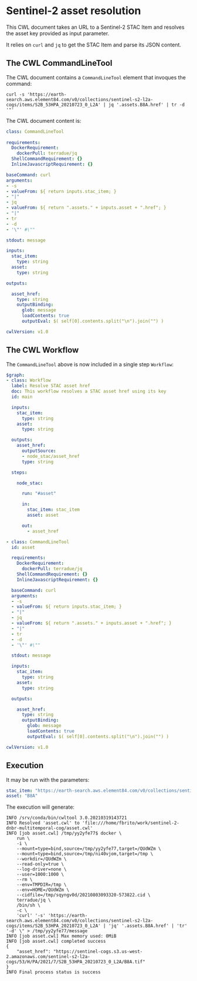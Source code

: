 # Sentinel-2 asset resolution 

This CWL document takes an URL to a Sentinel-2 STAC Item and resolves the asset key provided as input parameter.

It relies on `curl` and `jq` to get the STAC Item and parse its JSON content.

## The CWL CommandLineTool 

The CWL document contains a `CommandLineTool` element that invoques the command:

```console
curl -s 'https://earth-search.aws.element84.com/v0/collections/sentinel-s2-l2a-cogs/items/S2B_53HPA_20210723_0_L2A' | jq '.assets.B8A.href' | tr -d '"'
```

The CWL document content is: 

```yaml
class: CommandLineTool
 
requirements:
  DockerRequirement: 
    dockerPull: terradue/jq
  ShellCommandRequirement: {}
  InlineJavascriptRequirement: {}

baseCommand: curl
arguments:
- -s
- valueFrom: ${ return inputs.stac_item; }
- "|"
- jq
- valueFrom: ${ return ".assets." + inputs.asset + ".href"; }
- "|"
- tr 
- -d
- '\"' #\""

stdout: message

inputs:
  stac_item:
    type: string
  asset:
    type: string

outputs:

  asset_href: 
    type: string
    outputBinding:
      glob: message
      loadContents: true
      outputEval: $( self[0].contents.split("\n").join("") )

cwlVersion: v1.0
```

## The CWL Workflow

The `CommandLineTool` above is now included in a single step `Workflow`:

```yaml
$graph:
- class: Workflow
  label: Resolve STAC asset href
  doc: This workflow resolves a STAC asset href using its key 
  id: main

  inputs:
    stac_item:
      type: string
    asset:
      type: string

  outputs:
    asset_href:
      outputSource:
      - node_stac/asset_href
      type: string

  steps:

    node_stac:

      run: "#asset"

      in:
        stac_item: stac_item
        asset: asset

      out:
        - asset_href

- class: CommandLineTool
  id: asset

  requirements:
    DockerRequirement: 
      dockerPull: terradue/jq
    ShellCommandRequirement: {}
    InlineJavascriptRequirement: {}

  baseCommand: curl
  arguments:
  - -s
  - valueFrom: ${ return inputs.stac_item; }
  - "|"
  - jq
  - valueFrom: ${ return ".assets." + inputs.asset + ".href"; }
  - "|"
  - tr 
  - -d
  - '\"' #\""

  stdout: message

  inputs:
    stac_item:
      type: string
    asset:
      type: string

  outputs:

    asset_href: 
      type: string
      outputBinding:
        glob: message
        loadContents: true
        outputEval: $( self[0].contents.split("\n").join("") )

cwlVersion: v1.0
```


## Execution

It may be run with the parameters:

```yaml
stac_item: "https://earth-search.aws.element84.com/v0/collections/sentinel-s2-l2a-cogs/items/S2B_53HPA_20210723_0_L2A"
asset: "B8A"
```

The execution will generate:

```console
INFO /srv/conda/bin/cwltool 3.0.20210319143721
INFO Resolved 'asset.cwl' to 'file:///home/fbrito/work/sentinel-2-dnbr-multitemporal-cog/asset.cwl'
INFO [job asset.cwl] /tmp/yy2yfe77$ docker \
    run \
    -i \
    --mount=type=bind,source=/tmp/yy2yfe77,target=/QUdWZm \
    --mount=type=bind,source=/tmp/ni40vjom,target=/tmp \
    --workdir=/QUdWZm \
    --read-only=true \
    --log-driver=none \
    --user=1000:1000 \
    --rm \
    --env=TMPDIR=/tmp \
    --env=HOME=/QUdWZm \
    --cidfile=/tmp/sqyngv0d/20210803093320-573822.cid \
    terradue/jq \
    /bin/sh \
    -c \
    'curl' '-s' 'https://earth-search.aws.element84.com/v0/collections/sentinel-s2-l2a-cogs/items/S2B_53HPA_20210723_0_L2A' | 'jq' '.assets.B8A.href' | 'tr' '-d' \" > /tmp/yy2yfe77/message
INFO [job asset.cwl] Max memory used: 0MiB
INFO [job asset.cwl] completed success
{
    "asset_href": "https://sentinel-cogs.s3.us-west-2.amazonaws.com/sentinel-s2-l2a-cogs/53/H/PA/2021/7/S2B_53HPA_20210723_0_L2A/B8A.tif"
}
INFO Final process status is success
```
